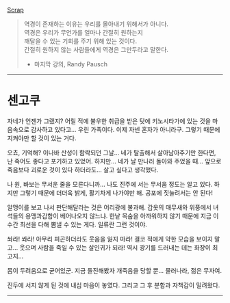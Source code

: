 [Scrap]()

> 역경이 존재하는 이유는 우리를 몰아내기 위해서가 아니다.  
> 역경은 우리가 무언가를 얼마나 간절히 원하는지  
> 깨달을 수 있는 기회를 주기 위해 있는 것이다.  
> 간절히 원하지 않는 사람들에게 역경은 그만두라고 말한다.  
> - 마지막 강의, Randy Pausch
---- 

# 센고쿠
자네가 언젠가 그랬지? 어릴 적에 불우한 취급을 받은 탓에 키노시타가에 있는 것을 마음속으로 감사하고 있다고… 우린 가족이다. 이제 자넨 혼자가 아니라구. 그렇기 때문에 지켜야만 할 것이 있는 거다.

오쵸, 기억해? 이나바 산성이 함락되던 그날… 네가 탈출해서 살아남아주기만 한다면, 난 죽어도 좋다고 포기하고 있었어. 하지만… 네가 날 만나러 돌아와 주었을 때… 앞으로 죽음보다 괴로운 것이 있다 하더라도… 살고 싶다고 생각했다.

나 원, 바보는 무서운 줄을 모른다니까…
나도 진주에 서는 무서움 정도는 알고 있다. 하지만 그렇기 때문에 더더욱 밝게, 활기차게 나가야만 해. 공포에 짓눌려서는 안 된다!

알맹이를 보고 나서 판단해달라는 것은 어리광에 불과해. 갑옷의 매무새와 위풍에서 녀석들의 용맹과감함이 베어나오지 않느냐. 한낱 목숨을 아까워하지 않기 때문에 지금 이 수간 최선을 다해 뽐낼 수 있는 게다. 일류란 그런 것이야.

쏴라! 쏴라! 아무리 피곤하더라도 웃음을 잃지 마라! 결코 적에게 약한 모습을 보이지 말고… 웃으며 사람을 죽일 수 있는 살인귀가 되라! 역시 광기를 드러내는 데는 화장이 최고지…

몸이 두려움으로 굳어있군. 지금 돌진해봤자 개죽음을 당할 뿐… 물러나라, 젊은 무자여.

진두에 서지 않게 된 것에 내심 마음이 놓였다. 그리고 그 후 분함과 자책감이 밀려왔다.

---- 


